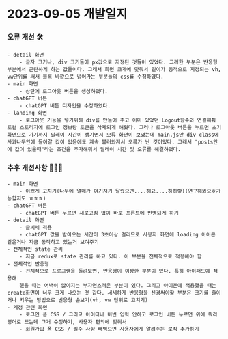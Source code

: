 # 2023-09-05 개발일지

### 오류 개선 🛠️
    - detail 화면
        - 글자 크기나, div 크기들이 px값으로 지정된 것들이 있었다. 그러한 부분은 반응형 부분에서 곤란하게 하는 값들이다. 그래서 화면 크게에 맞춰서 길이가 동적으로 지정되는 vh, vw단위를 써서 블록 바깥으로 넘어가는 부분들의 css를 수정하였다. 
    - main 화면
        - 상단에 로그아웃 버튼을 생성하였다.      
    - chatGPT 버튼
        - chatGPT 버튼 디자인을 수정하였다.
    - landing 화면
        - 로그아웃 기능을 넣기위해 div를 만들어 주고 이미 있었던 Logout함수와 연결해줘 로컬 스토리지에 로그인 정보랑 토큰을 삭제되게 해줬다. 그러나 로그아웃 버튼을 누르면 초기화면으로 가기까지 딜레이 시간이 생기면서 오류 화면이 보였는데 main.js안 div class에 사과나무안에 들어갈 값이 없음에도 계속 불러와져서 오류가 난 것이었다. 그래서 "posts안에 값이 있을때"라는 조건을 추가해줘서 딜레이 시간 및 오류를 해결하였다.



### 추후 개선사항 🧗🏻‍♀️      
    - main 화면
        - 이쁘게 고치기(나무에 열매가 여기저기 달렸으면....해요....하하핳)(연구해봐요ㅎ가능할지도 ㅎㅎㅎ)
    - chatGPT 버튼
        - chatGPT 버튼 누르면 새로고침 없이 바로 프론트에 반영되게 하기
    - detail 화면
        - 글씨체 적용
        - chatGPT 값을 받아오는 시간이 3초이상 걸리므로 사용자 화면에 loading 아이콘 같은거나 지금 동작하고 있는거 보여주기
    - 전체적인 state 관리
        - 지금 redux로 state 관리를 하고 있다. 이 부분을 전체적으로 적용해야 함
    - 전체적인 반응형 
        - 전체적으로 프로그램을 돌려보면, 반응형이 이상한 부분이 있다. 특히 아이패드에 적용해
        했을 때는 여백이 많아지는 부자연스러운 부분이 있다. 그리고 아이폰에 적용했을 때는 create화면이 너무 크게 나오는 것 같다. 세세하게 반응형을 신경써야할 부분은 크기를 줄이거나 키우는 방법으로 반응형 손보기(vh, vw 단위로 고치기)
    - 계정 관련 화면
        - 로그인 폼 CSS / 그리고 아이디나 비번 입력 안하고 로그인 버튼 누르면 위에 뭐라 영어로 뜨는데 그거 수정하기, 사용자 편의에 맞춰서
        - 회원가입 폼 CSS / 필수 사항 빼먹으면 사용자에게 알려주는 로직 추가하기
